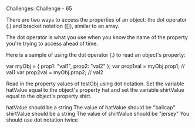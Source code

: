 Challenges: Challenge - 65

There are two ways to access the properties of an object: the dot operator (.) and bracket notation ([]), similar to an array.

The dot operator is what you use when you know the name of the property you're trying to access ahead of time.

Here is a sample of using the dot operator (.) to read an object's property:

var myObj = {
  prop1: "val1",
  prop2: "val2"
};
var prop1val = myObj.prop1; // val1
var prop2val = myObj.prop2; // val2

Read in the property values of testObj using dot notation. Set the variable hatValue equal to the object's property hat and set the variable shirtValue equal to the object's property shirt.


hatValue should be a string
The value of hatValue should be "ballcap"
shirtValue should be a string
The value of shirtValue should be "jersey"
You should use dot notation twice